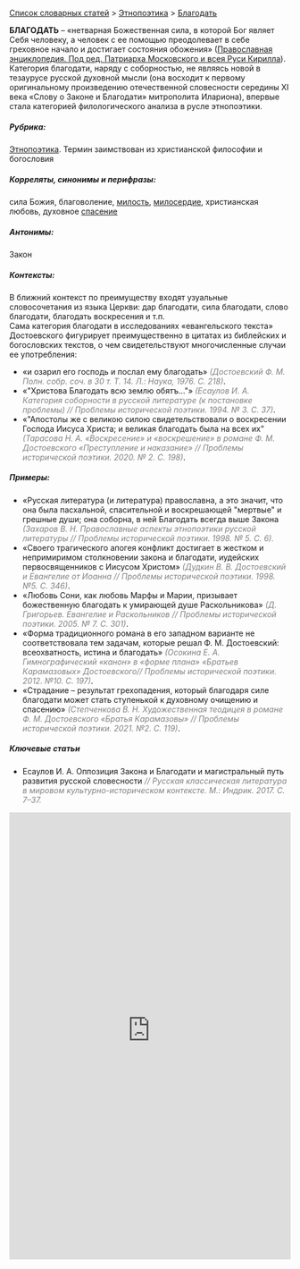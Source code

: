 <style>
st { color: Gray;
  font-style: italic;}
</style>

[Список словарных статей](https://thesaurus-dostoevsky.github.io/Thesaurus/) > [Этнопоэтика](ethnopoe.md) > [Благодать](благодать.md) 

**БЛАГОДАТЬ** – «нетварная Божественная сила, в которой Бог являет Себя человеку, а человек с ее помощью преодолевает в себе греховное начало и достигает состояния обожения» ([Православная энциклопедия. Под ред. Патриарха Московского и всея Руси Кирилла](https://www.pravenc.ru/)).  
Категория благодати, наряду с соборностью, не являясь новой в тезаурусе русской духовной мысли (она восходит к первому оригинальному произведению отечественной словесности середины ХI века «Слову о Законе и Благодати» митрополита Илариона), впервые стала категорией филологического анализа в русле этнопоэтики. 

##### Рубрика:
[Этнопоэтика](ethnopoe.md). Термин заимствован из христианской философии и богословия
##### Корреляты, синонимы и перифразы:
сила Божия, благоволение, [милость](милость.md), [милосердие](милосердие.md), христианская любовь, духовное [спасение](спасение.md)
##### Антонимы:
Закон
##### Контексты:
В ближний контекст по преимуществу входят узуальные словосочетания из языка Церкви: дар благодати, сила благодати, слово благодати, благодать воскресения и т.п.  
Сама категория благодати в исследованиях «евангельского текста» Достоевского фигурирует преимущественно в цитатах из библейских и богословских текстов, о чем свидетельствуют многочисленные случаи ее употребления:  
* «и озарил его господь и послал ему благодать» <st>(Достоевский Ф. М. Полн. собр. соч. в 30 т. Т.  14. Л.: Наука, 1976. С. 218)</st>.  
*	«"Христова Благодать всю землю обятъ…"» <st>(Есаулов И. А. Категория соборности в русской литературе (к постановке проблемы) // Проблемы исторической поэтики. 1994. № 3. С. 37)</st>.
*	«"Апостолы же с великою силою свидетельствовали о воскресении Господа Иисуса Христа; и великая благодать была на всех их" <st>(Тарасова Н. А. «Воскресение» и «воскрешение» в романе Ф. М. Достоевского «Преступление и наказание» // Проблемы исторической поэтики. 2020. № 2. С. 198)</st>.
##### Примеры:
* «Русская литература (и литература) православна, а это значит, что 
она была пасхальной, спасительной и воскрешающей "мертвые" и грешные души; она соборна, в ней Благодать всегда выше Закона <st>(Захаров В. Н. Православные аспекты этнопоэтики русской литературы // Проблемы исторической поэтики. 1998. № 5. С. 6).
* «Своего трагического апогея конфликт достигает в жестком и 
непримиримом столкновении закона и благодати, иудейских первосвященников с Иисусом Христом» <st>(Дудкин В. В. Достоевский и Евангелие от Иоанна // Проблемы исторической поэтики. 1998. №5. С. 346)</st>.
* «Любовь Сони, как любовь Марфы и Марии,  призывает 
божественную благодать к умирающей душе Раскольникова» <st>(Д. Григорьев. Евангелие и Раскольников // Проблемы исторической поэтики. 2005. № 7. С. 301)</st>.
* «Форма традиционного романа в его западном варианте не 
соответствовала тем задачам, которые решал Ф. М. Достоевский: всеохватность, истина и благодать» <st>(Осокина Е. А. Гимнографический «канон» в «форме плана» «Братьев Карамазовых» Достоевского// Проблемы исторической поэтики. 2012. №10. С. 197)</st>.
* «Страдание – результат грехопадения, который благодаря силе 
благодати может стать ступенькой к духовному очищению и спасению» <st>(Степченкова В. Н. Художественная теодицея в романе Ф. М. Достоевского «Братья Карамазовы» // Проблемы исторической поэтики. 2021. №2. С. 119)</st>.
##### Ключевые статьи
* Есаулов И. А. Оппозиция Закона и Благодати и магистральный путь развития русской словесности <st>// Русская классическая литература в  мировом  культурно-историческом контексте. М.: Индрик. 2017. С. 7–37.</st>



<iframe src="https://thesaurus-dostoevsky.github.io/nk/благодать.html" style="border:0px;width:100%;height:800px" allowfullscreen="true" webkitallowfullscreen="true" mozallowfullscreen="true">
